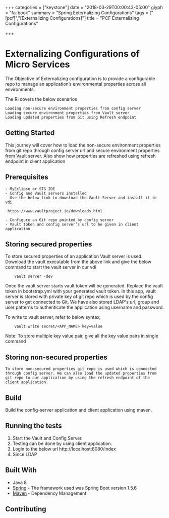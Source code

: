 +++
categories = ["keystone"]
date = "2018-03-29T00:00:43-05:00"
glyph = "fa-book"
summary = "Spring Externalizing Configurations"
tags = ["[pcf]","[Externalizing Configurations]"]
title = "PCF Externalizing Configurations"

+++



# Externalizing Configurations of Micro Services

The Objective of Externalizing configuration is to provide a configurable repo to manage an application’s environmental properties across all environments.

The RI covers the below scenarios

```
Loading non-secure environment properties from config server
Loading secure environment properties from Vault server
Loading updated properties from Git using Refresh endpoint
```

## Getting Started

This journey will cover how to load the non-secure environment properties from git repo through config server url and secure environment properties from Vault server. Also show how properties are refreshed using refresh endpoint in client application


## Prerequisites

```
- MyEclipse or STS IDE
- Config and Vault servers installed
- Use the below link to download the Vault Server and install it in vdi

 https://www.vaultproject.io/downloads.html

- Configure an Git repo pointed by config server
- Vault token and config server’s url to be given in client application

```

## Storing secured properties

To store secured properties of an application Vault server is used. Download the vault executable from the above link and give the below command to start the vault server in our vdi
```
	vault server -dev
```
Once the vault server starts vault token will be generated. Replace the vault token in bootstrap.yml with your generated vault token. In this app, vault server is stored with private key of git repo which is used by the config server to get connected to Git. We have also stored LDAP's url, group and user patterns to authenticate the application using username and password.

To write to vault server, refer to below syntax,
```
	vault write secret/<APP_NAME> key=value
```
Note: To store multiple key value pair, give all the key value pairs in single command
	
## Storing non-secured properties
	To store non-secured properties git repo is used which is connected through config server. We can also load the updated properties from git repo to our application by using the refresh endpoint of the client application.
	
## Build
Build the config-server application and client application using maven.


## Running the tests
1) Start the Vault and Config Server.
2) Testing can be done by using client application. 
3) Login to the below url
	http://localhost:8080/index
4) Since LDAP 




## Built With

* Java 8
* [Spring](https://spring.io/docs) - The framework used was Spring Boot version 1.5.6
* [Maven](https://maven.apache.org/) - Dependency Management

## Contributing

